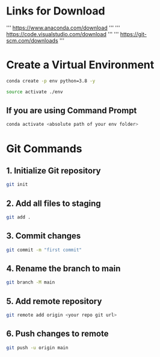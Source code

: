 # Links for Download

'''
https://www.anaconda.com/download
'''
'''
https://code.visualstudio.com/download
'''
'''
https://git-scm.com/downloads
'''

# Create a Virtual Environment

```bash
conda create -p env python=3.8 -y
````

```bash
source activate ./env
```

## If you are using Command Prompt

```bash
conda activate <absolute path of your env folder>
```

# Git Commands

## 1. Initialize Git repository

```bash
git init
```

## 2. Add all files to staging

```bash
git add .
```

## 3. Commit changes

```bash
git commit -m "first commit"
```

## 4. Rename the branch to main

```bash
git branch -M main
```

## 5. Add remote repository

```bash
git remote add origin <your repo git url>
```

## 6. Push changes to remote

```bash
git push -u origin main
```

```


